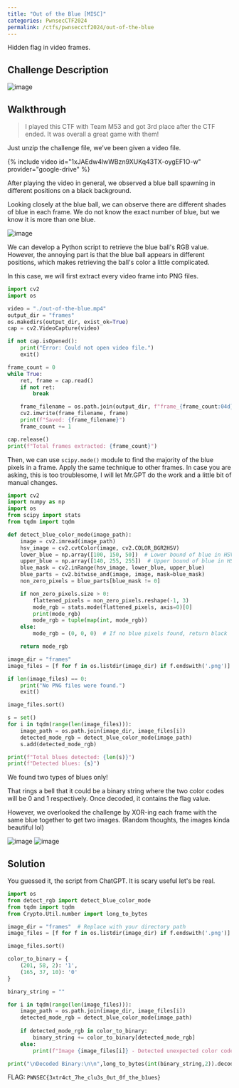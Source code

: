 ```yaml
---
title: "Out of the Blue [MISC]"
categories: PwnsecCTF2024
permalink: /ctfs/pwnsecctf2024/out-of-the-blue
---
```

Hidden flag in video frames.

## Challenge Description

![image](https://github.com/user-attachments/assets/7606b310-bf93-4bfe-babc-09ece1268bdd)

## Walkthrough

>I played this CTF with Team M53 and got 3rd place after the CTF ended. It was overall a great game with them!

Just unzip the challenge file, we've been given a video file. 

{% include video id="1xJAEdw4lwWBzn9XUKq43TX-oygEF1O-w" provider="google-drive" %}

After playing the video in general, we observed a blue ball spawning in different positions on a black background. 

Looking closely at the blue ball, we can observe there are different shades of blue in each frame. We do not know the exact number of blue, but we know it is more than one blue.

![image](https://github.com/user-attachments/assets/274e0653-2b04-43ac-ad75-636ac0286144)

We can develop a Python script to retrieve the blue ball's RGB value. However, the annoying part is that the blue ball appears in different positions, which makes retrieving the ball's color a little complicated. 

In this case, we will first extract every video frame into PNG files. 

```python
import cv2
import os

video = "./out-of-the-blue.mp4"
output_dir = "frames"
os.makedirs(output_dir, exist_ok=True)
cap = cv2.VideoCapture(video)

if not cap.isOpened():
    print("Error: Could not open video file.")
    exit()

frame_count = 0
while True:
    ret, frame = cap.read()
    if not ret:
        break

    frame_filename = os.path.join(output_dir, f"frame_{frame_count:04d}.png")
    cv2.imwrite(frame_filename, frame)
    print(f"Saved: {frame_filename}")
    frame_count += 1

cap.release()
print(f"Total frames extracted: {frame_count}")
```

Then, we can use `scipy.mode()` module to find the majority of the blue pixels in a frame. Apply the same technique to other frames. In case you are asking, this is too troublesome, I will let Mr.GPT do the work and a little bit of manual changes.

```python
import cv2
import numpy as np
import os
from scipy import stats
from tqdm import tqdm

def detect_blue_color_mode(image_path):
    image = cv2.imread(image_path)
    hsv_image = cv2.cvtColor(image, cv2.COLOR_BGR2HSV)
    lower_blue = np.array([100, 150, 50])  # Lower bound of blue in HSV
    upper_blue = np.array([140, 255, 255])  # Upper bound of blue in HSV
    blue_mask = cv2.inRange(hsv_image, lower_blue, upper_blue)
    blue_parts = cv2.bitwise_and(image, image, mask=blue_mask)
    non_zero_pixels = blue_parts[blue_mask != 0]

    if non_zero_pixels.size > 0:
        flattened_pixels = non_zero_pixels.reshape(-1, 3)
        mode_rgb = stats.mode(flattened_pixels, axis=0)[0]  
        print(mode_rgb)
        mode_rgb = tuple(map(int, mode_rgb))
    else:
        mode_rgb = (0, 0, 0)  # If no blue pixels found, return black

    return mode_rgb

image_dir = "frames"
image_files = [f for f in os.listdir(image_dir) if f.endswith('.png')]

if len(image_files) == 0:
    print("No PNG files were found.")
    exit()

image_files.sort()

s = set()
for i in tqdm(range(len(image_files))):
    image_path = os.path.join(image_dir, image_files[i])
    detected_mode_rgb = detect_blue_color_mode(image_path)
    s.add(detected_mode_rgb)

print(f"Total blues detected: {len(s)}")
print(f"Detected blues: {s}")
```

<script type="text/javascript" src="https://asciinema.org/a/GzWLCHZ8XqGREZz7v40951oNq.js" id="asciicast-GzWLCHZ8XqGREZz7v40951oNq" async="async"></script>

We found two types of blues only! 

That rings a bell that it could be a binary string where the two color codes will be 0 and 1 respectively. Once decoded, it contains the flag value.

However, we overlooked the challenge by XOR-ing each frame with the same blue together to get two images. (Random thoughts, the images kinda beautiful lol)

![image](https://github.com/user-attachments/assets/e7479737-9496-4674-82f7-1fa6f76dd761)
![image](https://github.com/user-attachments/assets/9c3556b7-a41f-482a-8d53-74847d5f437e)

## Solution

You guessed it, the script from ChatGPT. It is scary useful let's be real.

```python
import os
from detect_rgb import detect_blue_color_mode
from tqdm import tqdm
from Crypto.Util.number import long_to_bytes

image_dir = "frames"  # Replace with your directory path
image_files = [f for f in os.listdir(image_dir) if f.endswith('.png')]

image_files.sort()

color_to_binary = {
    (201, 58, 2): '1',
    (165, 37, 10): '0'
}

binary_string = ""

for i in tqdm(range(len(image_files))):
    image_path = os.path.join(image_dir, image_files[i])
    detected_mode_rgb = detect_blue_color_mode(image_path)
    
    if detected_mode_rgb in color_to_binary:
        binary_string += color_to_binary[detected_mode_rgb]
    else:
        print(f"Image {image_files[i]} - Detected unexpected color code: {detected_mode_rgb}")

print("\nDecoded Binary:\n\n",long_to_bytes(int(binary_string,2)).decode())
```

<script type="text/javascript" src="https://asciinema.org/a/BQC5HtVxqg5fjnOoUyYEENXV1.js" id="asciicast-BQC5HtVxqg5fjnOoUyYEENXV1" async="async"></script>

FLAG: `PWNSEC{3xtr4ct_7he_clu3s_0ut_0f_the_b1ues}`
